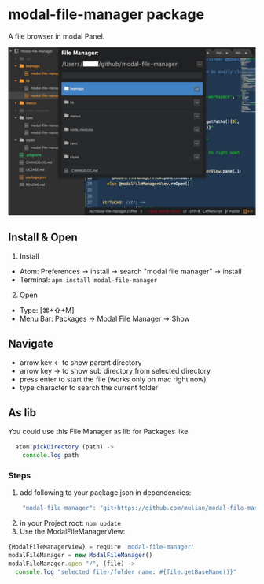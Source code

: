 # modal-file-manager package

A file browser in modal Panel.

![A screenshot of your package](https://raw.githubusercontent.com/mulian/modal-file-manager/master/preview.png)

## Install & Open
1. Install
  * Atom: Preferences -> install -> search "modal file manager" -> install
  * Terminal: `apm install modal-file-manager`
2. Open
  * Type: [⌘+⇧+M]
  * Menu Bar: Packages -> Modal File Manager -> Show

## Navigate
 * arrow key ← to show parent directory
 * arrow key → to show sub directory from selected directory
 * press enter to start the file (works only on mac right now)
 * type character to search the current folder

## As lib
You could use this File Manager as lib for Packages like
```javascript
  atom.pickDirectory (path) ->
    console.log path
```

### Steps
1. add following to your package.json in dependencies:
```javascript
    "modal-file-manager": "git+https://github.com/mulian/modal-file-manager.git"
```
2. in your Project root: `npm update`
3. Use the ModalFileManagerView:
```javascript
{ModalFileManagerView} = require 'modal-file-manager'
modalFileManager = new ModalFileManager()
modalFileManager.open "/", (file) ->
  console.log "selected file-/folder name: #{file.getBaseName()}"
```

